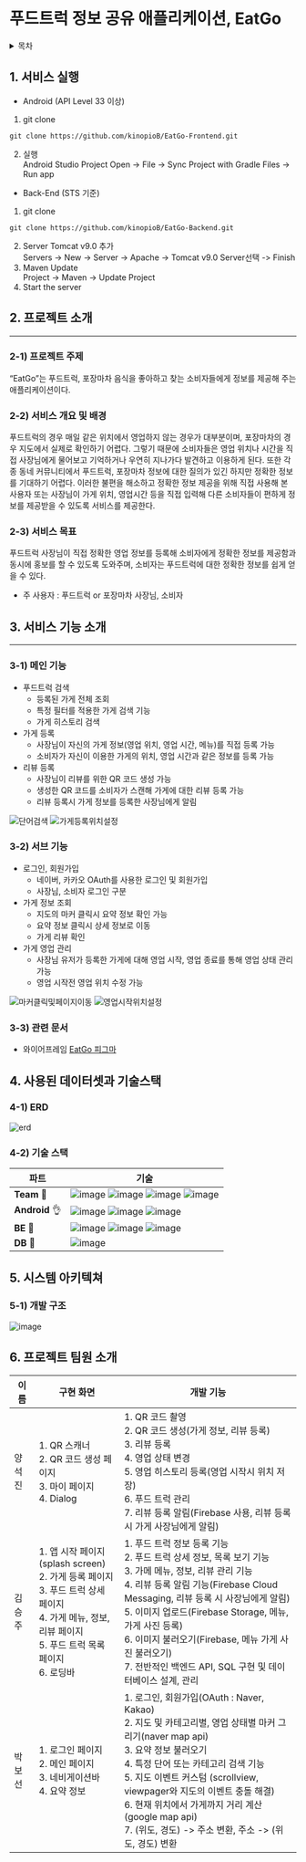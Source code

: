 # 푸드트럭 정보 공유 애플리케이션, EatGo

<!-- 목차 -->
<details>
  <summary>목차</summary>
  <ol>
    <li><a href="#1-서비스-실행">서비스 실행</a></li>
    <li>
        <a href="#2-프로젝트-소개">프로젝트 소개</a>
        <ul>
            <li>1) 프로젝트 주제</li>
            <li>2) 서비스 개요 및 배경</li>
            <li>3) 서비스 목표</li>
        </ul>
    </li>
    <li>
        <a href="#3-서비스-기능-소개">서비스 기능 소개</a>
        <ul>
            <li>1) 메인 기능</li>
            <li>2) 서브 기능</li>
            <li>3) 관련 문서</li>
        </ul>
    </li>
    <li>
        <a href="#4-사용된-데이터셋과-기술스택">사용된 데이터셋과 기술스택</a>
        <ul>
            <li>1) 어떤 데이터셋을 어떻게 전처리하고 사용할것인지</li>
            <li>2) 어떤 방법, 라이브러리나 알고리즘을 사용할것인지</li>
        </ul>
    </li>
    <li>
        <a href="#5-시스템-아키텍쳐">시스템 아키텍쳐</a>
        <ul>
            <li>1) 개발 구조</li>
        </ul>
    </li>
    <li><a href="#6-프로젝트-팀원-소개">프로젝트 팀원 소개</a></li>
  </ol>
</details>

<h2 id="1-서비스-실행">1. 서비스 실행</h2>

* Android (API Level 33 이상)

1. git clone
```
git clone https://github.com/kinopioB/EatGo-Frontend.git
```
2. 실행  
Android Studio Project Open -> File -> Sync Project with Gradle Files -> Run app

* Back-End (STS 기준)
1. git clone
```
git clone https://github.com/kinopioB/EatGo-Backend.git
```
2. Server Tomcat v9.0 추가  
Servers -> New -> Server -> Apache -> Tomcat v9.0 Server선택 -> Finish
3. Maven Update  
Project -> Maven -> Update Project
4. Start the server

<h2 id="2-프로젝트-소개">2. 프로젝트 소개</h2>

---
### 2-1) 프로젝트 주제
“EatGo”는 푸드트럭, 포장마차 음식을 좋아하고 찾는 소비자들에게 정보를 제공해 주는 애플리케이션이다. 

### 2-2) 서비스 개요 및 배경
푸드트럭의 경우 매일 같은 위치에서 영업하지 않는 경우가 대부분이며, 포장마차의 경우 지도에서 실제로 확인하기 어렵다. 그렇기 때문에 소비자들은 영업 위치나 시간을 직접 사장님에게 물어보고 기억하거나 우연히 지나가다 발견하고 이용하게 된다. 또한 각종 동네 커뮤니티에서 푸드트럭, 포장마차 정보에 대한 질의가 있긴 하지만 정확한 정보를 기대하기 어렵다. 이러한 불편을 해소하고 정확한 정보 제공을 위해 직접 사용해 본 사용자 또는 사장님이 가게 위치, 영업시간 등을 직접 입력해 다른 소비자들이 편하게 정보를 제공받을 수 있도록 서비스를 제공한다.

### 2-3) 서비스 목표
푸드트럭 사장님이 직접 정확한 영업 정보를 등록해 소비자에게 정확한 정보를 제공함과 동시에 홍보를 할 수 있도록 도와주며, 소비자는 푸드트럭에 대한 정확한 정보를 쉽게 얻을 수 있다.

* 주 사용자 : 푸드트럭 or 포장마차 사장님, 소비자

<h2 id="3-서비스-기능-소개">3. 서비스 기능 소개</h2>

---

### 3-1) 메인 기능
* 푸드트럭 검색
  * 등록된 가게 전체 조회
  * 특정 필터를 적용한 가게 검색 기능
  * 가게 히스토리 검색
* 가게 등록
  * 사장님이 자신의 가게 정보(영업 위치, 영업 시간, 메뉴)를 직접 등록 가능
  * 소비자가 자신이 이용한 가게의 위치, 영업 시간과 같은 정보를 등록 가능
* 리뷰 등록
  * 사장님이 리뷰를 위한 QR 코드 생성 가능
  * 생성한 QR 코드를 소비자가 스캔해 가게에 대한 리뷰 등록 가능
  * 리뷰 등록시 가게 정보를 등록한 사장님에게 알림

![단어검색](https://github.com/kinopioB/EatGo-Frontend/assets/55628887/96705eb1-a273-4d37-90ce-87bbb4b05b5e)
![가게등록위치설정](https://github.com/kinopioB/EatGo-Frontend/assets/55628887/778cfe4a-e7c5-4394-8cf4-bf6479d88918)


### 3-2) 서브 기능
* 로그인, 회원가입
  * 네이버, 카카오 OAuth를 사용한 로그인 및 회원가입
  * 사장님, 소비자 로그인 구분
* 가게 정보 조회
  * 지도의 마커 클릭시 요약 정보 확인 가능
  * 요약 정보 클릭시 상세 정보로 이동
  * 가게 리뷰 확인
* 가게 영업 관리
  * 사장님 유저가 등록한 가게에 대해 영업 시작, 영업 종료를 통해 영업 상태 관리 가능
  * 영업 시작전 영업 위치 수정 가능

![마커클릭및페이지이동](https://github.com/kinopioB/EatGo-Frontend/assets/55628887/7227832a-1fc2-4a16-9566-a9307c3628a9)
![영업시작위치설정](https://github.com/kinopioB/EatGo-Frontend/assets/55628887/36c7b06c-e954-4093-9a51-1da9b38e5671)

### 3-3) 관련 문서
- 와이어프레임
  [EatGo 피그마](https://www.figma.com/file/a6cFVUaw3ZbNe8NuT67fr8/EatGo?type=design&node-id=4-2&mode=design&t=57DrC0J2zENJNhtd-0)

<h2 id="4-사용된-데이터셋과-기술스택">4. 사용된 데이터셋과 기술스택</h2>

### 4-1) ERD
![erd](https://github.com/kinopioB/EatGo-Frontend/assets/55628887/2a3830b1-8d15-4670-a6ac-6ec69086f297)

### 4-2) 기술 스택

| 파트                         | 기술                                                                                                                                                                                                                                                                                                                                                                                                                                                                                                                                                                                                                                                                                                                                                                                                                                                                                                       |
| ---------------------------- | ---------------------------------------------------------------------------------------------------------------------------------------------------------------------------------------------------------------------------------------------------------------------------------------------------------------------------------------------------------------------------------------------------------------------------------------------------------------------------------------------------------------------------------------------------------------------------------------------------------------------------------------------------------------------------------------------------------------------------------------------------------------------------------------------------------------------------------------------------------------------------------------------------------- |
| **Team** :metal:             | ![image](https://img.shields.io/badge/github-181717?style=for-the-badge&logo=github&logoColor=white) ![image](https://img.shields.io/badge/Notion-000000?style=for-the-badge&logo=notion&logoColor=white) ![image](https://img.shields.io/badge/Discord-5865F2?style=for-the-badge&logo=discord&logoColor=white) ![image](https://img.shields.io/badge/Figma-F24E1E?style=for-the-badge&logo=figma&logoColor=white)                                                                                                                                                                                                                                                                                                                                                         |
| **Android** :ok_hand:             | ![image](https://img.shields.io/badge/kotlin-7F52FF?style=for-the-badge&logo=kotlin&logoColor=white) ![image](https://img.shields.io/badge/android-3DDC84?style=for-the-badge&logo=android&logoColor=white) ![image](https://img.shields.io/badge/firebase-FFCA28?style=for-the-badge&logo=firebase&logoColor=white) |
| **BE** :raised_back_of_hand: | ![image](https://img.shields.io/badge/java-007396?style=for-the-badge&logo=java&logoColor=white) ![image](https://img.shields.io/badge/spring-6DB33F?style=for-the-badge&logo=spring&logoColor=white) ![image](https://img.shields.io/badge/redis-DC382D?style=for-the-badge&logo=redis&logoColor=white)|
| **DB** :raised_back_of_hand: | ![image](https://img.shields.io/badge/oracle-F80000?style=for-the-badge&logo=oracle&logoColor=white)|

<h2 id="5-시스템-아키텍쳐">5. 시스템 아키텍쳐</h2>

### 5-1) 개발 구조
![image](https://github.com/kinopioB/EatGo-Frontend/assets/55628887/8a75e92a-a62f-486c-b893-b3a2327d1727)

<h2 id="6-프로젝트-팀원-소개">6. 프로젝트 팀원 소개</h2>

| 이름 | 구현 화면 | 개발 기능 |
| ---- | --------- | -------- |
| 양석진 | 1. QR 스캐너 <br> 2. QR 코드 생성 페이지 <br> 3. 마이 페이지 <br> 4. Dialog| 1. QR 코드 촬영 <br> 2. QR 코드 생성(가게 정보, 리뷰 등록) <br> 3. 리뷰 등록 <br> 4. 영업 상태 변경 <br> 5. 영업 히스토리 등록(영업 시작시 위치 저장) <br> 6. 푸드 트럭 관리 <br> 7. 리뷰 등록 알림(Firebase 사용, 리뷰 등록시 가게 사장님에게 알림)|
| 김승주 | 1. 앱 시작 페이지(splash screen) <br> 2. 가게 등록 페이지 <br> 3. 푸드 트럭 상세 페이지 <br> 4. 가게 메뉴, 정보, 리뷰 페이지 <br> 5. 푸드 트럭 목록 페이지 <br> 6. 로딩바 | 1. 푸드 트럭 정보 등록 기능 <br> 2. 푸드 트럭 상세 정보, 목록 보기 기능 <br> 3. 가메 메뉴, 정보, 리뷰 관리 기능 <br> 4. 리뷰 등록 알림 기능(Firebase Cloud Messaging, 리뷰 등록 시 사장님에게 알림) <br> 5. 이미지 업로드(Firebase Storage, 메뉴, 가게 사진 등록) <br> 6. 이미지 불러오기(Firebase, 메뉴 가게 사진 불러오기) <br> 7. 전반적인 백엔드 API, SQL 구현 및 데이터베이스 설계, 관리 |
| 박보선 | 1. 로그인 페이지 <br> 2. 메인 페이지 <br> 3. 네비게이션바 <br> 4. 요약 정보 | 1. 로그인, 회원가입(OAuth : Naver, Kakao) <br> 2. 지도 및 카테고리별, 영업 상태별 마커 그리기(naver map api) <br> 3. 요약 정보 불러오기 <br> 4. 특정 단어 또는 카테고리 검색 기능 <br> 5. 지도 이벤트 커스텀 (scrollview, viewpager와 지도의 이벤트 충돌 해결) <br> 6. 현재 위치에서 가게까지 거리 계산(google map api) <br> 7. (위도, 경도) -> 주소 변환, 주소 -> (위도, 경도) 변환 |
